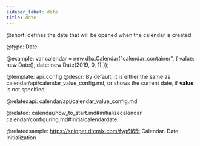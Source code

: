 ```yaml
---
sidebar_label: date
title: date
---          
```


@short: 
defines the date that will be opened when the calendar is created


@type: Date

@example: 
var calendar = new dhx.Calendar("calendar_container", {
    value: new Date(),
    date: new Date(2019, 0, 1)
});


@template:	api_config
@descr: 
By default, it is either the same as calendar/api/calendar_value_config.md, or shows the current date, if **value** is not specified.


@relatedapi: 
calendar/api/calendar_value_config.md

@related: calendar/how_to_start.md#initializecalendar
calendar/configuring.md#initialcalendardate

@relatedsample: https://snippet.dhtmlx.com/fyg6l65t	Calendar. Date Initialization